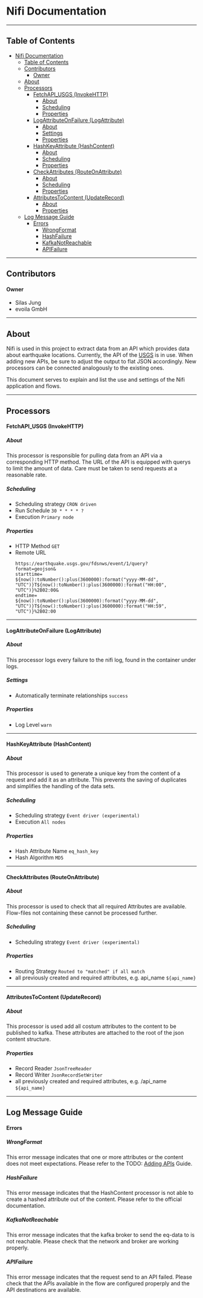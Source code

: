 # Nifi Documentation

***

## Table of Contents

- [Nifi Documentation](#nifi-documentation)
  - [Table of Contents](#table-of-contents)
  - [Contributors](#contributors)
      - [Owner](#owner)
  - [About](#about)
  - [Processors](#processors)
      - [FetchAPI\_USGS (InvokeHTTP)](#fetchapi_usgs-invokehttp)
        - [About](#about-1)
        - [Scheduling](#scheduling)
        - [Properties](#properties)
      - [LogAttributeOnFailure (LogAttribute)](#logattributeonfailure-logattribute)
        - [About](#about-2)
        - [Settings](#settings)
        - [Properties](#properties-1)
      - [HashKeyAttribute (HashContent)](#hashkeyattribute-hashcontent)
        - [About](#about-3)
        - [Scheduling](#scheduling-1)
        - [Properties](#properties-2)
      - [CheckAttributes (RouteOnAttribute)](#checkattributes-routeonattribute)
        - [About](#about-4)
        - [Scheduling](#scheduling-2)
        - [Properties](#properties-3)
      - [AttributesToContent (UpdateRecord)](#attributestocontent-updaterecord)
        - [About](#about-5)
        - [Properties](#properties-4)
  - [Log Message Guide](#log-message-guide)
      - [Errors](#errors)
        - [WrongFormat](#wrongformat)
        - [HashFailure](#hashfailure)
        - [KafkaNotReachable](#kafkanotreachable)
        - [APIFailure](#apifailure)

***

## Contributors
#### Owner
- Silas Jung
- evoila GmbH
  
***

## About

Nifi is used in this project to extract data from an API which provides data about earthquake locations. Currently, the API of the  [USGS](https://earthquake.usgs.gov/fdsnws/event/1/) is in use. When adding new APIs, be sure to adjust the output to flat JSON accordingly. New processors can be connected analogously to the existing ones.

This document serves to explain and list the use and settings of the Nifi application and flows.

***

## Processors

#### FetchAPI_USGS (InvokeHTTP)

##### About
This processor is responsible for pulling data from an API via a corresponding HTTP method. The URL of the API is equipped with querys to limit the amount of data. Care must be taken to send requests at a reasonable rate.

##### Scheduling
- Scheduling strategy
  `CRON driven`
- Run Schedule
  `30 * * * * ?`
- Execution
  `Primary node`

##### Properties
- HTTP Method
  `GET`
- Remote URL
    ````
    https://earthquake.usgs.gov/fdsnws/event/1/query?
    format=geojson&
    starttime=
    ${now():toNumber():plus(3600000):format("yyyy-MM-dd", "UTC")}T${now():toNumber():plus(3600000):format("HH:00", "UTC")}%2B02:00&
    endtime=
    ${now():toNumber():plus(3600000):format("yyyy-MM-dd", "UTC")}T${now():toNumber():plus(3600000):format("HH:59", "UTC")}%2B02:00
    ````

---

#### LogAttributeOnFailure (LogAttribute)

##### About
This processor logs every failure to the nifi log, found in the container under logs.

##### Settings
- Automatically terminate relationships
  `success`

##### Properties
- Log Level
  `warn`

---

#### HashKeyAttribute (HashContent)

##### About
This processor is used to generate a unique key from the content of a request and add it as an attribute. This prevents the saving of duplicates and simplifies the handling of the data sets.

##### Scheduling
- Scheduling strategy
  `Event driver (experimental)`
- Execution
  `All nodes`

##### Properties
- Hash Attribute Name
  `eq_hash_key`
- Hash Algorithm
  `MD5`


---

#### CheckAttributes (RouteOnAttribute)

##### About
This processor is used to check that all required Attributes are available. Flow-files not containing these cannot be processed further.

##### Scheduling
- Scheduling strategy
  `Event driver (experimental)`

##### Properties
- Routing Strategy
  `Routed to "matched" if all match`
- all previously created and required attributes, e.g. api_name
  `${api_name}`


---

#### AttributesToContent (UpdateRecord)

##### About
This processor is used add all costum attributes to the content to be published to kafka. These attributes are attached to the root of the json content structure.

##### Properties
- Record Reader
  `JsonTreeReader`
- Record Writer
  `JsonRecordSetWriter`
- all previously created and required attributes, e.g. /api_name
  `${api_name}`


---

## Log Message Guide

#### Errors

##### WrongFormat
This error message indicates that one or more attributes or the content does not meet expectations. Please refer to the TODO: [Adding APIs](TODO) Guide.

##### HashFailure
This error message indicates that the HashContent processor is not able to create a hashed attribute out of the content. Please refer to the official documentation.

##### KafkaNotReachable
This error message indicates that the kafka broker to send the eq-data to is not reachable. Please check that the network and broker are working properly.

##### APIFailure
This error message indicates that the request send to an API failed. Please check that the APIs available in the flow are configured properply and the API destinations are available.